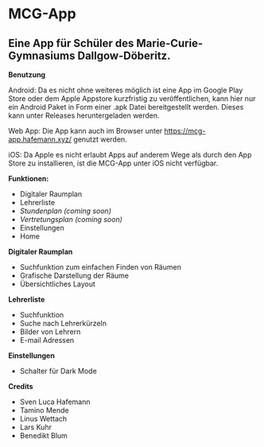 # MCG-App
Eine App für Schüler des Marie-Curie-Gymnasiums Dallgow-Döberitz.
---
**Benutzung**

Android: Da es nicht ohne weiteres möglich ist eine App im Google Play Store oder dem Apple Appstore kurzfristig zu veröffentlichen, kann hier nur ein Android Paket in Form einer .apk Datei bereitgestellt werden. Dieses kann unter Releases heruntergeladen werden.

Web App: Die App kann auch im Browser unter https://mcg-app.hafemann.xyz/ genutzt werden.

iOS: Da Apple es nicht erlaubt Apps auf anderem Wege als durch den App Store zu installieren, ist die MCG-App unter iOS nicht verfügbar.

**Funktionen:**
- Digitaler Raumplan
- Lehrerliste
- *Stundenplan (coming soon)*
- *Vertretungsplan (coming soon)*
- Einstellungen
- Home

**Digitaler Raumplan**
- Suchfunktion zum einfachen Finden von Räumen
- Grafische Darstellung der Räume
- Übersichtliches Layout

**Lehrerliste**
- Suchfunktion
- Suche nach Lehrerkürzeln
- Bilder von Lehrern
- E-mail Adressen

**Einstellungen**
- Schalter für Dark Mode

**Credits**
- Sven Luca Hafemann
- Tamino Mende
- Linus Wettach
- Lars Kuhr
- Benedikt Blum
